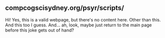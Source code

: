 ## compcogscisydney.org/psyr/scripts/

Hi! Yes, this is a valid webpage, but there's no content here. Other than this. And this too I guess. And... ah, look, maybe just return to the main page before this joke gets out of hand? 
